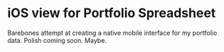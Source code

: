 # iOS view for Portfolio Spreadsheet
Barebones attempt at creating a native mobile interface for my portfolio data. Polish coming soon. Maybe.